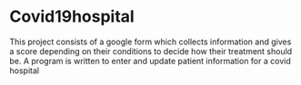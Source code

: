 # Covid19hospital
This project consists of a google form which collects information and gives a score depending on their conditions to decide how their treatment should be. A program is written to enter and update patient information for a covid hospital
